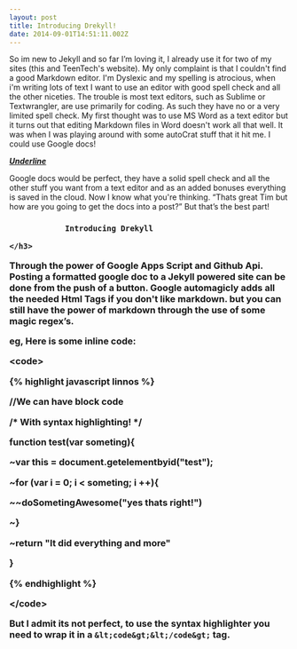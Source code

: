 ```yaml
---
layout: post
title: Introducing Drekyll!
date: 2014-09-01T14:51:11.002Z
---
```



So im new to Jekyll and so far I’m loving it, I already use it for two of my sites (this and TeenTech's website). My only complaint is that I couldn't find a good Markdown editor. I'm Dyslexic and my spelling is atrocious, when i'm writing lots of text I want to use an editor with good spell check and all the other niceties. The trouble is most text editors, such as Sublime or Textwrangler, are use primarily for coding. As such they have no or a very limited spell check. My first thought was to use MS Word as a text editor but it turns out that editing Markdown files in Word doesn't work all that well. It was when I was playing around with some autoCrat stuff that it hit me. I could use Google docs!

<!--more-->

<span style="font-style:italic;text-decoration:underline;font-weight:bold;">Underline

Google docs would be perfect, they have a solid spell check and all the other stuff you want from a text editor and as an added bonuses everything is saved in the cloud. Now I know what you're thinking. “Thats great Tim but how are you going to get the docs into a post?” But that’s the best part!

<h3 style="page-break-after:avoid;">

				Introducing Drekyll

	</h3>

Through the power of Google Apps Script and Github Api. Posting a formatted google doc to a Jekyll powered site can be done from the push of a button. Google automagicly adds all the needed Html Tags if you don't like markdown. but you can still have the power of markdown through the use of some magic regex’s.

eg, Here is some inline code:

&lt;code&gt;

{% highlight javascript linnos %}

//We can have block code

/* With syntax highlighting! */

function test(var someting){

~var this = document.getelementbyid("test");

~for (var i = 0; i &lt; someting; i ++){

~~doSometingAwesome("yes thats right!")

~}

~return "It did everything and more"

}

{% endhighlight %}

&lt;/code&gt;

But I admit its not perfect, to use the syntax highlighter you need to wrap it in a `&lt;code&gt;&lt;/code&gt;` tag.

